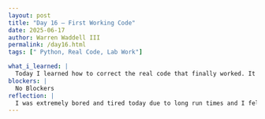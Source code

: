 ```yaml
---
layout: post
title: "Day 16 – First Working Code"
date: 2025-06-17
author: Warren Waddell III
permalink: /day16.html
tags: [" Python, Real Code, Lab Work"]

what_i_learned: |
  Today I learned how to correct the real code that finally worked. It took an extreme amount of time for the code to produce answer. I also took the code then put into LLM's with the article about the project that we are working on for a more improved code but it didn't really help much. The LLM's are used for creating code but they aren't extremly accurate making the code from scratch. I need to learn more about acually coding python to be useful for the project.    
blockers: |
  No Blockers
reflection: |
  I was extremely bored and tired today due to long run times and I felt like I haven't learned anything important recently. All I have been doing is using AI to create code but I wish I could actually learn python more often. The work is starting to become a little repetitive so at the momement I will try to learn more outside what is given by my grad mentor.
---
```

